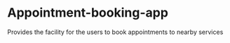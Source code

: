 # Appointment-booking-app
Provides the facility for the users to book appointments to nearby services
